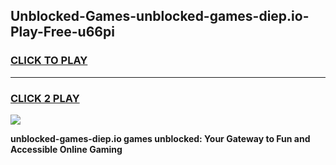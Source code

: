 
## Unblocked-Games-unblocked-games-diep.io-Play-Free-u66pi
<h3>
<a href="https://premium76.site?title=unblocked-games-diep.io&ref=19M">CLICK TO PLAY</a></h3>
<hr>

<h3>
<a href="https://premium76.site?title=unblocked-games-diep.io&ref=19M">CLICK 2 PLAY</a>
  
</h3>

<a href="https://premium76.site?title=unblocked-games-diep.io&ref=19M"><img src="https://clearcache.store/games.png"></a>


**unblocked-games-diep.io games unblocked: Your Gateway to Fun and Accessible Online Gaming**
